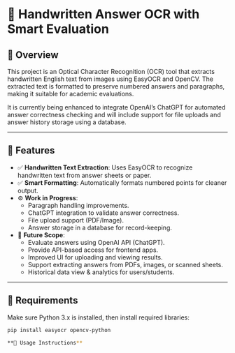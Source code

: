 # 🧠 Handwritten Answer OCR with Smart Evaluation

## 📖 Overview

This project is an Optical Character Recognition (OCR) tool that extracts handwritten English text from images using EasyOCR and OpenCV. The extracted text is formatted to preserve numbered answers and paragraphs, making it suitable for academic evaluations.

It is currently being enhanced to integrate OpenAI’s ChatGPT for automated answer correctness checking and will include support for file uploads and answer history storage using a database.

---

## 🚀 Features

- ✅ **Handwritten Text Extraction**: Uses EasyOCR to recognize handwritten text from answer sheets or paper.
- ✅ **Smart Formatting**: Automatically formats numbered points for cleaner output.
- ⚙️ **Work in Progress**:
  - Paragraph handling improvements.
  - ChatGPT integration to validate answer correctness.
  - File upload support (PDF/Image).
  - Answer storage in a database for record-keeping.
- 🔮 **Future Scope**:
  - Evaluate answers using OpenAI API (ChatGPT).
  - Provide API-based access for frontend apps.
  - Improved UI for uploading and viewing results.
  - Support extracting answers from PDFs, images, or scanned sheets.
  - Historical data view & analytics for users/students.

---

## 🧰 Requirements

Make sure Python 3.x is installed, then install required libraries:

```bash
pip install easyocr opencv-python

**🧪 Usage Instructions**
